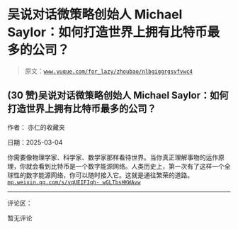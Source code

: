 # 吴说对话微策略创始人 Michael Saylor：如何打造世界上拥有比特币最多的公司？

> 原文：[`www.yuque.com/for_lazy/zhoubao/nlbgiggrgsvfvwc4`](https://www.yuque.com/for_lazy/zhoubao/nlbgiggrgsvfvwc4)

## (30 赞)吴说对话微策略创始人 Michael Saylor：如何打造世界上拥有比特币最多的公司？

作者： 亦仁的收藏夹

日期：2025-03-04

你需要像物理学家、科学家、数学家那样看待世界。当你真正理解事物的运作原理，你就会看到比特币是一个数字能源网络。人类历史上，第一次有了这样一个全球性的数字能源网络，你可以随时接入它。这就是通往繁荣的道路。 [`mp.weixin.qq.com/s/vqUEIFIqh-
wGLTbsHKWAvw`](https://mp.weixin.qq.com/s/vqUEIFIqh-wGLTbsHKWAvw)

* * *

评论区：

暂无评论